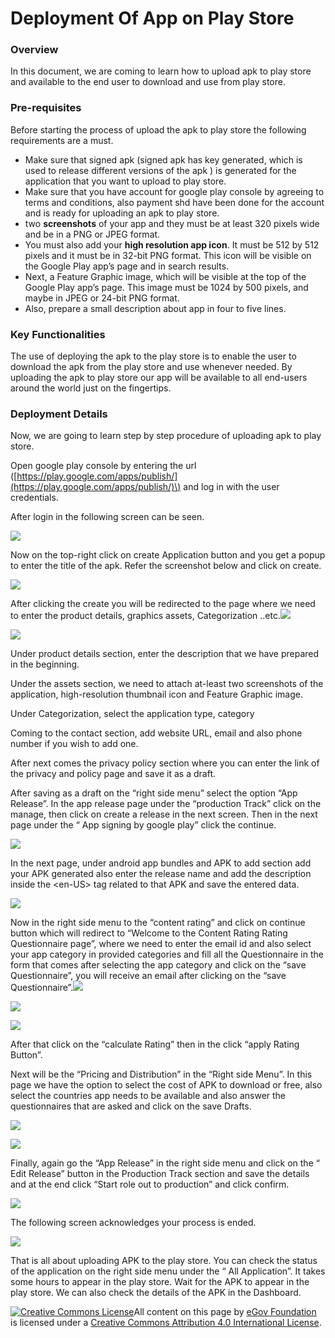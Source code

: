 # Deployment Of App on Play Store

### Overview <a id="Overview"></a>

In this document, we are coming to learn how to upload apk to play store and available to the end user to download and use from play store.

### Pre-requisites <a id="Pre-requisites"></a>

Before starting the process of upload the apk to play store the following requirements are a must.

* Make sure that signed apk \(signed apk has key generated, which is used to release different versions of the apk \) is generated for the application that you want to upload to play store.
*  Make sure that you have account for google play console by agreeing to terms and conditions, also payment shd have been done for the account and is ready for uploading an apk to play store.
* two **screenshots** of your app and they must be at least 320 pixels wide and be in a PNG or JPEG format.
* You must also add your **high resolution app icon**. It must be 512 by 512 pixels and it must be in 32-bit PNG format. This icon will be visible on the Google Play app’s page and in search results.
* Next, a Feature Graphic image, which will be visible at the top of the Google Play app’s page. This image must be 1024 by 500 pixels, and maybe in JPEG or 24-bit PNG format.
* Also, prepare a small description about app in four to five lines.

### Key Functionalities <a id="Key-Functionalities"></a>

The use of deploying the apk to the play store is to enable the user to download the apk from the play store and use whenever needed. By uploading the apk to play store our app will be available to all end-users around the world just on the fingertips.

### Deployment Details <a id="Deployment-Details"></a>

Now, we are going to learn step by step procedure of uploading apk to play store.

Open google play console by entering the url \([https://play.google.com/apps/publish/](https://play.google.com/apps/publish/)\) and log in with the user credentials.

After login in the following screen can be seen.

![](../../../.gitbook/assets/1%20%282%29.png)



Now on the top-right click on create Application button and you get a popup to enter the title of the apk. Refer the screenshot below and click on create.

![](../../../.gitbook/assets/2%20%282%29.png)

After clicking the create you will be redirected to the page where we need to enter the product details, graphics assets, Categorization ..etc.![](blob:https://digit-discuss.atlassian.net/7d00ded1-de39-498a-a17b-4b811aadce50#media-blob-url=true&id=550ffd33-cb91-4bac-b2fc-7ff4774feeb4&collection=contentId-805372042&contextId=805372042&mimeType=image%2Fpng&name=3.png&size=115919&width=1028&height=467)

![](../../../.gitbook/assets/3%20%282%29.png)

Under product details section, enter the description that we have prepared in the beginning.

Under the assets section, we need to attach at-least two screenshots of the application, high-resolution thumbnail icon and Feature Graphic image.

Under Categorization, select the application type, category

Coming to the contact section, add website URL, email and also phone number if you wish to add one.

After next comes the privacy policy section where you can enter the link of the privacy and policy page and save it as a draft.

After saving as a draft on the “right side menu” select the option “App Release”. In the app release page under the “production Track” click on the manage, then click on create a release in the next screen. Then in the next page under the “ App signing by google play” click the continue.

![](../../../.gitbook/assets/4%20%281%29.png)

In the next page, under android app bundles and APK to add section add your APK generated also enter the release name and add the description inside the &lt;en-US&gt; tag related to that APK and save the entered data.

![](../../../.gitbook/assets/5%20%281%29.png)

Now in the right side menu to the “content rating” and click on continue button which will redirect to “Welcome to the Content Rating Rating Questionnaire page”, where we need to enter the email id and also select your app category in provided categories and fill all the Questionnaire in the form that comes after selecting the app category and click on the “save Questionnaire”, you will receive an email after clicking on the “save Questionnaire”.![](blob:https://digit-discuss.atlassian.net/6bb4ac25-c208-4afb-bf76-8be92c2c1713#media-blob-url=true&id=b8ab85e7-617b-4515-baca-10772a55d867&collection=contentId-805372042&contextId=805372042&mimeType=image%2Fpng&name=6.png&size=136747&width=973&height=338)

![](../../../.gitbook/assets/6%20%281%29.png)

![](../../../.gitbook/assets/8%20%281%29.png)

After that click on the “calculate Rating” then in the click “apply Rating Button”.

Next will be the “Pricing and Distribution” in the “Right side Menu”. In this page we have the option to select the cost of APK to download or free, also select the countries app needs to be available and also answer the questionnaires that are asked and click on the save Drafts.

![](../../../.gitbook/assets/9%20%281%29.png)

![](../../../.gitbook/assets/10%20%281%29.png)

Finally, again go the “App Release” in the right side menu and click on the “ Edit Release” button in the Production Track section and save the details and at the end click “Start role out to production” and click confirm.

![](../../../.gitbook/assets/12%20%281%29.png)

The following screen acknowledges your process is ended.

![](../../../.gitbook/assets/13%20%281%29.png)

That is all about uploading APK to the play store. You can check the status of the application on the right side menu under the “ All Application”. It takes some hours to appear in the play store. Wait for the APK to appear in the play store. We can also check the details of the APK in the Dashboard.



 [![Creative Commons License](https://i.creativecommons.org/l/by/4.0/80x15.png)​](http://creativecommons.org/licenses/by/4.0/)All content on this page by [eGov Foundation](https://egov.org.in/) is licensed under a [Creative Commons Attribution 4.0 International License](http://creativecommons.org/licenses/by/4.0/).

